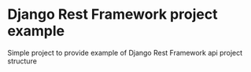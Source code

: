 # Django Rest Framework project example
Simple project to provide example of Django Rest Framework api project structure